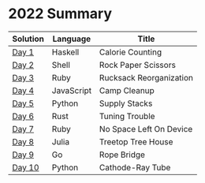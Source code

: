 # 2022 Summary

| Solution                     | Language   | Title                   |
| ---------------------------- | ---------- | ----------------------- |
| [Day 1](../2022/day_01.hs)   | Haskell    | Calorie Counting        |
| [Day 2](../2022/day_02.sh)   | Shell      | Rock Paper Scissors     |
| [Day 3](../2022/day_03.rb)   | Ruby       | Rucksack Reorganization |
| [Day 4](../2022/day_04.js)   | JavaScript | Camp Cleanup            |
| [Day 5](../2022/day_05.py)   | Python     | Supply Stacks           |
| [Day 6](../2022/day_06.py)   | Rust       | Tuning Trouble          |
| [Day 7](../2022/day_07.rb)   | Ruby       | No Space Left On Device |
| [Day 8](../2022/day_08.jl)   | Julia      | Treetop Tree House      |
| [Day 9](../2022/day_09.go)   | Go         | Rope Bridge             |
| [Day 10](../2022/day_10.py)  | Python     | Cathode-Ray Tube        |
